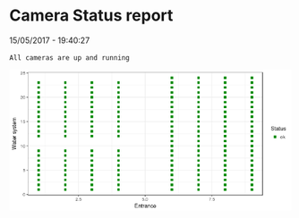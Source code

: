 Camera Status report
================
15/05/2017 - 19:40:27

    All cameras are up and running

![](camreport_files/figure-markdown_github/unnamed-chunk-2-1.png)
